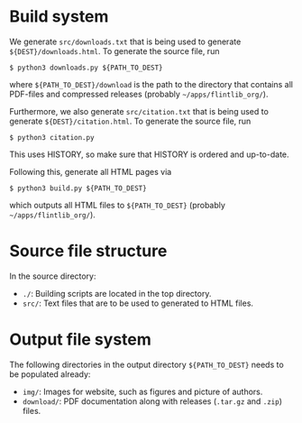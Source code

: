 # Build system

We generate `src/downloads.txt` that is being used to generate
`${DEST}/downloads.html`.  To generate the source file, run
```
$ python3 downloads.py ${PATH_TO_DEST}
```
where `${PATH_TO_DEST}/download` is the path to the directory that contains all
PDF-files and compressed releases (probably `~/apps/flintlib_org/`).

Furthermore, we also generate `src/citation.txt` that is being used to generate
`${DEST}/citation.html`.  To generate the source file, run
```
$ python3 citation.py
```
This uses HISTORY, so make sure that HISTORY is ordered and up-to-date.

Following this, generate all HTML pages via
```
$ python3 build.py ${PATH_TO_DEST}
```
which outputs all HTML files to `${PATH_TO_DEST}` (probably
`~/apps/flintlib_org/`).



# Source file structure

In the source directory:

- `./`:		Building scripts are located in the top directory.
- `src/`:	Text files that are to be used to generated to HTML files.



# Output file system

The following directories in the output directory `${PATH_TO_DEST}` needs to be
populated already:

- `img/`:	Images for website, such as figures and picture of authors.
- `download/`:	PDF documentation along with releases (`.tar.gz` and `.zip`)
		files.
